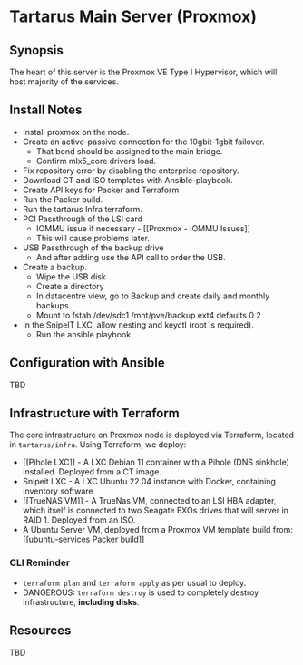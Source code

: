 # Tartarus Main Server (Proxmox)

## Synopsis

The heart of this server is the Proxmox VE Type I Hypervisor, which will host majority of the services. 

## Install Notes

* Install proxmox on the node.
* Create an active-passive connection for the 10gbit-1gbit failover.
	* That bond should be assigned to the main bridge.
	* Confirm mlx5_core drivers load.
* Fix repository error by disabling the enterprise repository.
* Download CT and ISO templates with Ansible-playbook.
* Create API keys for Packer and Terraform
* Run the Packer build.
* Run the tartarus Infra terraform.
* PCI Passthrough of the LSI card
	* IOMMU issue if necessary - [[Proxmox -  IOMMU Issues]]
	* This will cause problems later.
* USB Passthrough of the backup drive
	* And after adding use the API call to order the USB.
* Create a backup.
	* Wipe the USB disk
	* Create a directory
	* In datacentre view, go to Backup and create daily and monthly backups
	* Mount to fstab /dev/sdc1 /mnt/pve/backup ext4 defaults 0 2
* In the SnipeIT LXC, allow nesting and keyctl (root is required).
	* Run the ansible playbook

## Configuration with Ansible

TBD

## Infrastructure with Terraform

The core infrastructure on Proxmox node is deployed via Terraform, located in `tartarus/infra`.
Using Terraform, we deploy:

* [[Pihole LXC]] - A LXC Debian 11 container with a Pihole (DNS sinkhole) installed. Deployed from a CT image.
* Snipeit LXC - A LXC Ubuntu 22.04 instance with Docker, containing inventory software
* [[TrueNAS VM]] - A TrueNas VM, connected to an LSI HBA adapter, which itself is connected to two Seagate EXOs drives that will server in RAID 1. Deployed from an ISO.
* A Ubuntu Server VM, deployed from a Proxmox VM template build from: [[ubuntu-services Packer build]]

### CLI Reminder

* `terraform plan` and `terraform apply` as per usual to deploy.
* DANGEROUS: `terraform destroy` is used to completely destroy infrastructure, **including disks**.

## Resources

TBD
